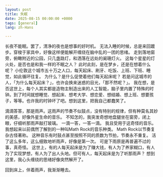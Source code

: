 ```yaml
---
layout: post
title: 失眠
date: 2025-08-15 00:00:00 +0000
tags: [general]
lang: zh-Hans

---
```

<div class="cn-prose">
<p>
长夜不能眠。罢了，清净的夜也是想事的好时机。
无法入睡的时候，总是来回踱步。穿梭于家具中，好像这样便能解开缠绕在脑中乱的一团的思绪。
走到落地窗旁，俯瞰附近的公园，只几盏路灯，和洒落在远处的阑珊灯火。
这每个星星的灯火处，是否也是和我一样的不眠之人？
此时此刻，是在梦乡，还是在想着什么呢？
小伦敦这个城市五十万之人口，每天起床、刷牙、吃饭、上班、下班、睡觉，如此循环往复。
为什么？是什么促使着他们每天起床呢？
若是问这城市的人，「为什么每天起床？」，也许会换来迷惑的目光，「那不然呢？」。
我在想，是否这世上，每个人其实都是造物主制造出来的人工智能，脑子里内置了特殊的时钟。到了时间就想睡觉、想起床、想考大学、想恋爱、想结婚、想上班、想要孩子，等等。也许我的时钟坏了吧。想到这里，把我自己都蠢笑了。
</p>
<p>
滴滴答答，那是雨声。这雨声的节奏不似鼓点，没有特别的规律，但有种莫名其妙的美感，好像外星生命的音乐。
不知怎的，我突发奇想地盘腿坐在窗旁，闭上眼，仔细听那雨声敲打玻璃。
一滴一答，一答一滴。
我且受用于这奇怪的音乐。
我想起来以前偶然了解到的一种叫Math Rock的音乐种类。
Math Rock以节奏复杂古怪著称。
这种音乐有时鼓点甚至按照不同的质数为节拍，节奏永不重复。
活了这么多年，这么细致地听雨声，好像是第一次。
可是下雨原是再普遍不过的事，真奇怪。
这世上，有的人每天起床是为了赚大钱，有人为了养家糊口，有人为了实现梦想，有人为了出人头地。但可有人，每天起床是为了听那雨声？
想到这里，我心头缠绕的思绪好像突然解开了。
</p>
<p>
回到床上，伴着雨声，我渐渐睡去。
</p>
</div>

